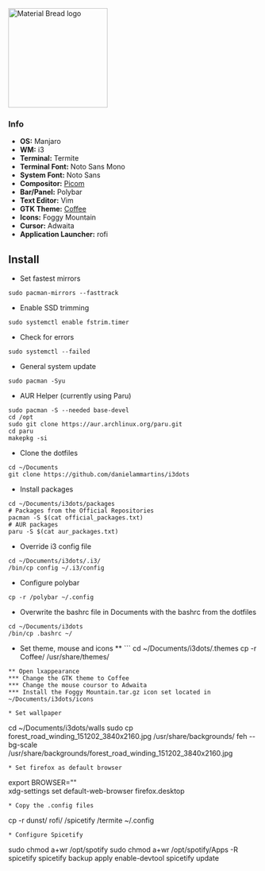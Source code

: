 <img width="200" src="https://camo.githubusercontent.com/66b25ab542ae255f3782bba56595679faa52c6214ecbec8d38e3403d2e5a3d6b/68747470733a2f2f666f7274686562616467652e636f6d2f696d616765732f6261646765732f776f726b732d6f6e2d6d792d6d616368696e652e737667" alt="Material Bread logo">

### Info

-  **OS:** Manjaro
-  **WM:** i3
-  **Terminal:** Termite
-  **Terminal Font:** Noto Sans Mono
-  **System Font:** Noto Sans
-  **Compositor:** [Picom](https://github.com/yshui/picom)
-  **Bar/Panel:** Polybar
-  **Text Editor:** Vim
-  **GTK Theme:** [Coffee](https://github.com/danielammartins/KDEdotfiles/tree/main/.themes/Coffee) 
-  **Icons:** Foggy Mountain
-  **Cursor:** Adwaita
-  **Application Launcher:** rofi

## Install

* Set fastest mirrors
``` 
sudo pacman-mirrors --fasttrack 
```
* Enable SSD trimming
```
sudo systemctl enable fstrim.timer
```
* Check for errors
```
sudo systemctl --failed
```
* General system update
```
sudo pacman -Syu
```
* AUR Helper (currently using Paru)
```
sudo pacman -S --needed base-devel
cd /opt
sudo git clone https://aur.archlinux.org/paru.git
cd paru
makepkg -si
```
* Clone the dotfiles
```
cd ~/Documents
git clone https://github.com/danielammartins/i3dots
```
* Install packages
``` 
cd ~/Documents/i3dots/packages
# Packages from the Official Repositories
pacman -S $(cat official_packages.txt)
# AUR packages
paru -S $(cat aur_packages.txt)
```
* Override i3 config file
```
cd ~/Documents/i3dots/.i3/
/bin/cp config ~/.i3/config
```
* Configure polybar
```
cp -r /polybar ~/.config
```
* Overwrite the bashrc file in Documents with the bashrc from the dotfiles
```
cd ~/Documents/i3dots
/bin/cp .bashrc ~/
```
* Set theme, mouse and icons
** ```
cd ~/Documents/i3dots/.themes
cp -r Coffee/ /usr/share/themes/

```
** Open lxappearance
*** Change the GTK theme to Coffee
*** Change the mouse coursor to Adwaita
*** Install the Foggy Mountain.tar.gz icon set located in ~/Documents/i3dots/icons

* Set wallpaper
```
cd ~/Documents/i3dots/walls
sudo cp forest_road_winding_151202_3840x2160.jpg /usr/share/backgrounds/ 
feh --bg-scale /usr/share/backgrounds/forest_road_winding_151202_3840x2160.jpg
```
* Set firefox as default browser
```
export BROWSER=""			
xdg-settings set default-web-browser firefox.desktop
```
* Copy the .config files 
```
cp -r dunst/ rofi/ /spicetify /termite ~/.config
```
* Configure Spicetify
```
sudo chmod a+wr /opt/spotify
sudo chmod a+wr /opt/spotify/Apps -R
spicetify
spicetify backup apply enable-devtool
spicetify update
```

